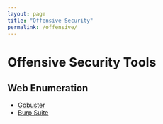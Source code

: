 ```yaml
---
layout: page
title: "Offensive Security"
permalink: /offensive/
---
```


# Offensive Security Tools

## Web Enumeration
- [Gobuster](/offensive/gobuster/)
- [Burp Suite](/offensive/burp/)
